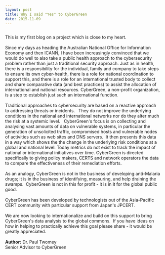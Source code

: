 ```yaml
---
layout: post
title: Why I said "Yes" to CyberGreen
date: 2015-11-09
---
```

<img src="{{site.media}}3f08035.jpg" alt=""/>


<p>This is my first blog on a project which is close to my heart.<br /><br />Since my days as heading the Australian National Office for Information Economy and then ICANN, I have been increasingly convinced that we would do well to also take a public health approach to the cybersecurity problem rather than just a traditional security approach. Just as in health, there is a responsibility for the individual, family and company to take steps to ensure its own cyber-health, there is a role for national coordination to support this, and there is a role for an international trusted body to collect and share comparative data (and best practices) to assist the allocation of international and national resources. CyberGreen, a non-profit organization, is a step to establish just such an international function.<br /><br />Traditional approaches to cybersecurity are based on a reactive approach to addressing threats or incidents. &nbsp;&nbsp;They do not improve the underlying conditions in the national and international networks nor do they alter much the risk at a systemic level. &nbsp;&nbsp;CyberGreen's focus is on collecting and analysing vast amounts of data on vulnerable systems, in particular the generation of unsolicited traffic, compromised hosts and vulnerable nodes of activities such as web sites and DNS servers. &nbsp;It then presents this data in a way which shows the the change in the underlying risk conditions at a global and national level. Today metrics do not exist to track the impact of national or international initiatives over time. CyberGreen is directed specifically to giving policy makers, CERTS and network operators the data to compare the effectiveness of their remediation efforts.<br /><br />As an analogy, CyberGreen is not in the business of developing anti-Malaria drugs; it is in the business of identifying, measuring, and help draining the swamps. &nbsp;CyberGreen is not in this for profit - it is in it for the global public good.<br /><br />CyberGreen has been developed by technologists out of the Asia-Pacific CERT community with particular support from Japan's JPCERT.<br /><br />We are now looking to internationalize and build on this support to bring CyberGreen's data analysis to the global commons. &nbsp;If you have ideas on how in helping to practically achieve this goal please share - it would be greatly appreciated.<br /><br /><strong>Author:</strong> Dr.<strong>&nbsp;</strong>Paul Twomey<br />Senior Advisor to CyberGreen</p>
